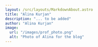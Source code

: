```yaml
---
layout: /src/layouts/MarkdownAbout.astro
title: "Alina Kurjan"
description: "... to be added"
author: "Alina Kurjan"
image:
  url: "/images/prof_photo.png"
  alt: "Photo of Alina for the blog"
---
```


